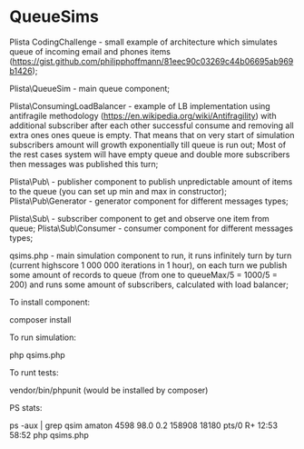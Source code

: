 # QueueSims
Plista CodingChallenge - small example of architecture which simulates queue of incoming email and phones items
(https://gist.github.com/philipphoffmann/81eec90c03269c44b06695ab969b1426);

Plista\QueueSim - main queue component;

Plista\ConsumingLoadBalancer - example of LB implementation using antifragile methodology
(https://en.wikipedia.org/wiki/Antifragility) with additional subscriber after each other successful consume
and removing all extra ones ones queue is empty.
That means that on very start of simulation subscribers amount will growth exponentially till queue is run out;
Most of the rest cases system will have empty queue and double more subscribers then messages was published this turn;

Plista\Pub\ - publisher component to publish unpredictable amount of items to the queue
(you can set up  min and max in constructor);
Plista\Pub\Generator - generator component for different messages types;

Plista\Sub\ - subscriber component to get and observe one item from queue;
Plista\Sub\Consumer - consumer component for different messages types;

qsims.php - main simulation component to run, it runs infinitely turn by turn (current highscore 1 000 000 iterations in 1 hour), on each turn we publish some amount of records to queue (from one to queueMax/5 = 1000/5 = 200) and runs some amount of subscribers, calculated with load balancer;

To install component:

composer install

To run simulation:

php qsims.php

To runt tests:

vendor/bin/phpunit
(would be installed by composer)

PS stats:

ps -aux | grep qsim
amaton    4598 98.0  0.2 158908 18180 pts/0    R+   12:53  58:52 php qsims.php
